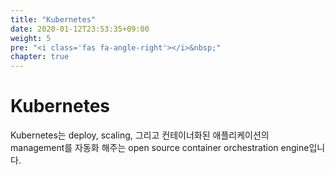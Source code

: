 ```yaml
---
title: "Kubernetes"
date: 2020-01-12T23:53:35+09:00
weight: 5
pre: "<i class='fas fa-angle-right'></i>&nbsp;"
chapter: true
---
```


# Kubernetes

Kubernetes는 deploy, scaling, 그리고 컨테이너화된 애플리케이션의  
management를 자동화 해주는 open source container orchestration engine입니다.

